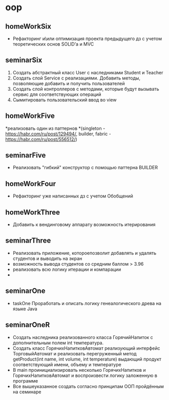 # oop
## homeWorkSix
* Рефакторинг и\или оптимизация проекта предыдущего дз с учетом теоретических основ SOLID’а и MVC
## seminarSix
1. Создать абстрактный класс User с наследниками Student и Teacher
2. Создать слой Service с реализациями. Добавить методы, позволяющие добавить и получить пользователей
3. Создать слой контроллеров с методами, которые будут вызывать сервис для соответствующих операций
4. Сымитировать пользовательский ввод во view
## homeWorkFive
*реализовать один из паттернов
*(singleton -https://habr.com/ru/post/129494/, builder, fabric - https://habr.com/ru/post/556512/)
## seminarFive
* Реализовать "гибкий" конструктор с помощью паттерна BUILDER
## homeWorkFour
* Рефакторинг уже написанных дз с учетом Обобщений
## homeWorkThree
* Добавить к вендинговому аппарату возможность итерирования
## seminarThree
* Реализовать приложение, котороепозволит добавлять и удалять студентов и выводить на экран
* возможность вывода студентов со средним баллом > 3.96
* реализовать всю логику итерации и компарации
* 
## seminarOne
* taskOne
Проработать и описать логику генеалогического древа на языке Java
## seminarOneR
* Создать наследника реализованного класса ГорячийНапиток с дополнительным полем int температура.
* Создать класс ГорячихНапитковАвтомат реализующий интерфейс ТорговыйАвтомат и реализовать перегруженный метод getProduct(int name, int volume, int temperature) выдающий продукт соответствующий имени, объему и температуре
* В main проинициализировать несколько ГорячихНапитков и ГорячихНапитковАвтомат и воспроизвести логику заложенную в программе
* Все вышеуказанное создать согласно принципам ООП пройдённым на семинаре